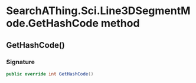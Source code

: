 # SearchAThing.Sci.Line3DSegmentMode.GetHashCode method
## GetHashCode()
### Signature
```csharp
public override int GetHashCode()
```
